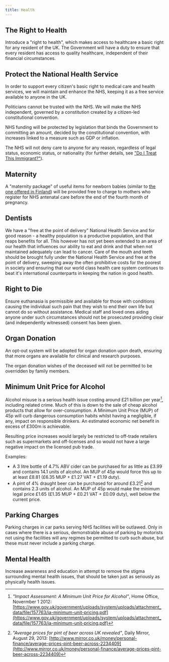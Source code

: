 ```yaml
---
title: Health
---
```


## The Right to Health

Introduce a "right to health", which makes access to healthcare a basic right for any resident of the UK. The Government will have a duty to ensure that every resident has access to quality healthcare, independent of their financial circumstances.

## Protect the National Health Service

In order to support every citizen's basic right to medical care and health services, we will maintain and enhance the NHS, keeping it as a free service available to anyone in the UK.

Politicians cannot be trusted with the NHS. We will make the NHS independent, governed by a constitution created by a citizen-led constitutional convention.

NHS funding will be protected by legislation that binds the Government to committing an amount, decided by the constitutional convention, with increases linked to a measure such as GDP or inflation.

The NHS will not deny care to anyone for any reason, regardless of legal status, economic status, or nationality (for further details, see ["Do I Treat This Immigrant?"](http://doitreatthisimmigrant.com/)).

## Maternity

A "maternity package" of useful items for newborn babies (similar to [the one offered in Finland](http://www.kela.fi/web/en/maternitypackage)) will be provided free to charge to mothers who register for NHS antenatal care before the end of the fourth month of pregnancy.

## Dentists

We have a "free at the point of delivery" National Health Service and for good reason - a healthy population is a productive population, and that reaps benefits for all. This however has not yet been extended to an area of our health that influences our ability to eat and drink and that when not maintained adequately can lead to cancer.
Care of the mouth and teeth should be brought fully under the National Health Service and free at the point of delivery, sweeping away the often prohibitive costs for the poorest in society and ensuring that our world class health care system continues to beat it's international counterparts in keeping the nation in good health.

## Right to Die

Ensure euthanasia is permissible and available for those with conditions causing the individual such pain that they wish to end their own life but cannot do so without assistance. Medical staff and loved ones aiding anyone under such circumstances should not be prosecuted providing clear (and independently witnessed) consent has been given.

## Organ Donation

An opt-out system will be adopted for organ donation upon death, ensuring that more organs are available for clinical and research purposes.

The organ donation wishes of the deceased will not be permitted to be overridden by family members.

## Minimum Unit Price for Alcohol

Alcohol misuse is a serious health issue costing around £21 billion per year[^alcohol-impact], including related crime. Much of this is down to the sale of cheap alcohol products that allow for over-consumption. A Minimum Unit Price (MUP) of 45p will curb dangerous consumption habits whilst having a negligible, if any, impact on responsible drinkers. An estimated economic net benefit in excess of £300m is achievable.

[^alcohol-impact]: *"Impact Assessment: A Minimum Unit Price for Alcohol"*, Home Office, Novermber 1 2012:  [https://www.gov.uk/government/uploads/system/uploads/attachment_data/file/157763/ia-minimum-unit-pricing.pdf](https://www.gov.uk/government/uploads/system/uploads/attachment_data/file/157763/ia-minimum-unit-pricing.pdf)

Resulting price increases would largely be restricted to off-trade retailers such as supermarkets and off-licenses and so would not have a large negative impact on the licensed pub trade.

Examples:

 * A 3 litre bottle of 4.7% ABV cider can be purchased for as little as £3.99 and contains 14.1 units of alcohol. An MUP of 45p would force this up to at least £8.81 (£6.35 MUP + £1.27 VAT + £1.19 duty).
 * A pint of 4% draught beer can be purchased for around £3.21[^beer-prices] and contains 2.3 units of alcohol. An MUP of 45p would make the minimum legal price £1.65 (£1.35 MUP + £0.21 VAT + £0.09 duty), well below the current price.

 [^beer-prices]: *"Average prices for pint of beer across UK revealed"*, Daily Mirror, August 29, 2013: [http://www.mirror.co.uk/money/personal-finance/average-prices-pint-beer-across-2234409](http://www.mirror.co.uk/money/personal-finance/average-prices-pint-beer-across-2234409)

## Parking Charges

Parking charges in car parks serving NHS facilities will be outlawed. Only in cases where there is a serious, demonstrable abuse of parking by motorists not using the facilities will any regimes be permitted to curb such abuse, but these must never include a parking charge.

## Mental Health
Increase awareness and education in attempt to remove the stigma surrounding mental health issues, that should be taken just as seriously as physically health issues.

